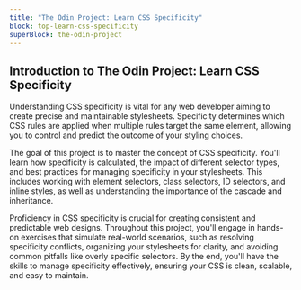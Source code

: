 ```yaml
---
title: "The Odin Project: Learn CSS Specificity"
block: top-learn-css-specificity
superBlock: the-odin-project
---
```


## Introduction to The Odin Project: Learn CSS Specificity

Understanding CSS specificity is vital for any web developer aiming to create precise and maintainable stylesheets. Specificity determines which CSS rules are applied when multiple rules target the same element, allowing you to control and predict the outcome of your styling choices.

The goal of this project is to master the concept of CSS specificity. You'll learn how specificity is calculated, the impact of different selector types, and best practices for managing specificity in your stylesheets. This includes working with element selectors, class selectors, ID selectors, and inline styles, as well as understanding the importance of the cascade and inheritance.

Proficiency in CSS specificity is crucial for creating consistent and predictable web designs. Throughout this project, you'll engage in hands-on exercises that simulate real-world scenarios, such as resolving specificity conflicts, organizing your stylesheets for clarity, and avoiding common pitfalls like overly specific selectors. By the end, you'll have the skills to manage specificity effectively, ensuring your CSS is clean, scalable, and easy to maintain.
